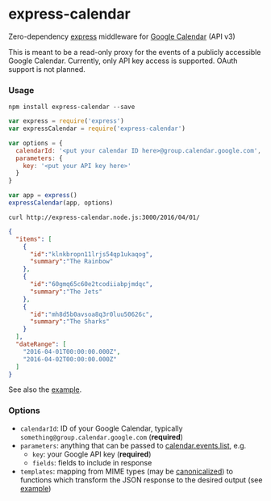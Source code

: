# express-calendar

Zero-dependency [express] middleware for [Google Calendar] (API v3)

This is meant to be a read-only proxy for the events of a publicly accessible Google Calendar.
Currently, only API key access is supported. OAuth support is not planned.

### Usage

```Shell
npm install express-calendar --save
```

```JavaScript
var express = require('express')
var expressCalendar = require('express-calendar')

var options = {
  calendarId: '<put your calendar ID here>@group.calendar.google.com',
  parameters: {
    key: '<put your API key here>'
  }
}

var app = express()
expressCalendar(app, options)
```

```Shell
curl http://express-calendar.node.js:3000/2016/04/01/
```

```JSON
{
  "items": [
    {
      "id":"klnkbropn11lrjs54qp1ukaqog",
      "summary":"The Rainbow"
    },
    {
      "id":"60gmq65c60e2tcodiiabpjmdqc",
      "summary":"The Jets"
    },
    {
      "id":"mh8d5b0avsoa8q3r0luu50626c",
      "summary":"The Sharks"
    }
  ],
  "dateRange": [
    "2016-04-01T00:00:00.000Z",
    "2016-04-02T00:00:00.000Z"
  ]
}
```

See also the [example].

### Options

* `calendarId`: ID of your Google Calendar, typically `something@group.calendar.google.com` (**required**)
* `parameters`: anything that can be passed to [calendar.events.list], e.g.
  * `key`: your Google API key (**required**)
  * `fields`: fields to include in response
* `templates`: mapping from MIME types (may be [canonicalized]) to functions which transform the JSON response to the desired output (see [example])

[calendar.events.list]: https://developers.google.com/apis-explorer/#p/calendar/v3/calendar.events.list
[canonicalized]: http://expressjs.com/en/4x/api.html#res.format
[example]: example
[express]: http://expressjs.com/
[Google Calendar]: https://calendar.google.com/
